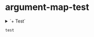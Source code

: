 # argument-map-test

<details>
  <summary>`+ Test`</summary>
  
  ```
  -Hidden
  ```
</details>

`test`
